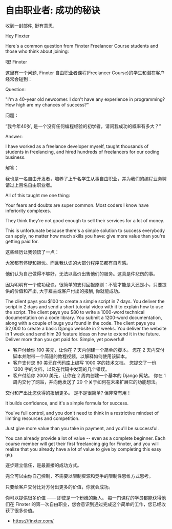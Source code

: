 # 自由职业者: 成功的秘诀

收到一封邮件, 挺有意思.

Hey Finxter

Here's a common question from Finxter Freelancer Course students and those who think about joining:

嘿! Finxter

这里有一个问题, Finxter 自由职业者课程(Freelancer Course)的学生和潜在客户经常会碰到：


Question:

"I'm a 40-year old newcomer. I don't have any experience in programming? How high are my chances of success?"


问题：

“我今年40岁, 是一个没有任何编程经验的初学者，请问我成功的概率有多大？”

Answer:

I have worked as a freelance developer myself, taught thousands of students in freelancing, and hired hundreds of freelancers for our coding business.


解答：

我也是一名自由开发者，培养了上千名学生从事自由职业，并为我们的编程业务聘请过上百名自由职业者。


All of this taught me one thing:

Your fears and doubts are super common. Most coders I know have inferiority complexes.

They think they're not good enough to sell their services for a lot of money.

This is unfortunate because there's a simple solution to success everybody can apply, no matter how much skills you have: give more value than you're getting paid for.


这些经历让我领悟了一点：

大家都有怀疑和担忧。而且我认识的大部分程序员都有自卑感。

他们认为自己做得不够好，无法以高价出售他们的服务。这真是件悲伤的事。

因为明明有一个成功秘诀，很简单的支付回报原则：不管才能是大还是小，只要提供的价值和产出, 大于雇主或客户付出的报酬, 你就能成功。


The client pays you $100 to create a simple script in 7 days. You deliver the script in 2 days and send a short tutorial video with it to explain how to use the script.
The client pays you $80 to write a 1000-word technical documentation on a code library. You submit a 1200-word documentation, along with a couple of bugs you found in the code.
The client pays you $2,000 to create a basic Django website in 2 weeks. You deliver the website in 1 week and send him 20 feature ideas on how to extend it in the future.
Deliver more than you get paid for. Simple, yet powerful!


- 客户付给你 100 美元，让你在 7 天内创建一个简单的脚本。 您在 2 天内交付脚本并附带一个简短的教程视频，以解释如何使用该脚本。
- 客户支付您 80 美元在代码库上编写 1000 字的技术文档。 您提交了一份 1200 字的文档，以及在代码中发现的几个错误。
- 客户付给你 2000 美元，让你在 2 周内创建一个基本的 Django 网站。 你在 1 周内交付了网站，并向他发送了 20 个关于如何在未来扩展它的功能想法。

交付和产出比您获得的报酬更多。 是不是很简单? 但非常有用！


It builds confidence, and it's a simple formula for success.

You've full control, and you don't need to think in a restrictive mindset of limiting resources and competition.

Just give more value than you take in payment, and you'll be successful.

You can already provide a lot of value -- even as a complete beginner. Each course member will get their first freelancing gig for Finxter, and you will realize that you already have a lot of value to give by completing this easy gig.


逐步建立信任，是最直接的成功方式。

完全可以由你自己控制，不需要以限制资源和竞争的限制性思维方式思考。

只要给客户交付比对方付出更多的价值，你就会成功。

你可以提供很多价值 —— 即使是一个粉嫩的新人。 每一门课程的学员都能获得他们在 Finxter 的第一次自由职业，您会意识到通过完成这个简单的工作，您已经收获了很多价值。


- https://finxter.com/
